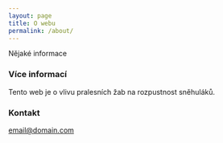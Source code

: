 ```yaml
---
layout: page
title: O webu
permalink: /about/
---
```


Nějaké informace

### Více informací

Tento web je o vlivu pralesních žab na rozpustnost sněhuláků.

### Kontakt

[email@domain.com](mailto:elis-elyon@email.cz)
